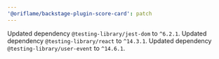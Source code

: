 ```yaml
---
'@oriflame/backstage-plugin-score-card': patch
---
```


Updated dependency `@testing-library/jest-dom` to `^6.2.1`.
Updated dependency `@testing-library/react` to `^14.3.1`.
Updated dependency `@testing-library/user-event` to `^14.6.1`.
